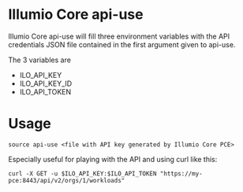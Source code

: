 # Illumio Core api-use

Illumio Core api-use will fill three environment variables with the API credentials JSON file contained in the first argument given to api-use.

The 3 variables are

* ILO_API_KEY
* ILO_API_KEY_ID
* ILO_API_TOKEN

# Usage

    source api-use <file with API key generated by Illumio Core PCE>

Especially useful for playing with the API and using curl like this:

    curl -X GET -u $ILO_API_KEY:$ILO_API_TOKEN "https://my-pce:8443/api/v2/orgs/1/workloads"
